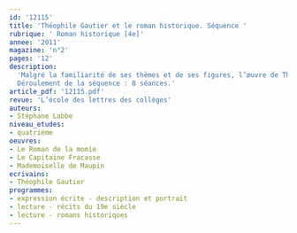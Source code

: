 ```yaml
---
id: '12115'
title: 'Théophile Gautier et le roman historique. Séquence '
rubrique: ' Roman historique [4e]'
annee: '2011'
magazine: 'n°2'
pages: '12'
description: 
  'Malgré la familiarité de ses thèmes et de ses figures, l’œuvre de Théophile Gautier demeure méconnue. Cet article propose d’étudier des extraits de trois de ses romans : “Mademoiselle de Maupin” (1835-1836), “Le Roman de la momie” (1858) et “Le Capitaine Fracasse” (1863). L’objectif est, en début de quatrième, de revoir les principaux constituants de l’écriture romanesque, de définir le roman historique en tant que genre et d’entraîner progressivement les élèves à la rédaction d’une scène intégrant dialogue et description.
  Déroulement de la séquence : 8 séances.'
article_pdf: '12115.pdf'
revue: 'L’école des lettres des collèges'
auteurs:
- Stéphane Labbe
niveau_etudes:
- quatrième
oeuvres:
- Le Roman de la momie
- Le Capitaine Fracasse
- Mademoiselle de Maupin
ecrivains:
- Théophile Gautier
programmes:
- expression écrite - description et portrait
- lecture - récits du 19e siècle
- lecture - romans historiques
---
```

